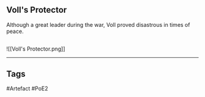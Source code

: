 ## Voll's Protector
Although a great leader during the war,
Voll proved disastrous in times of peace.
##
![[Voll's Protector.png]]

---
## Tags
#Artefact
#PoE2
